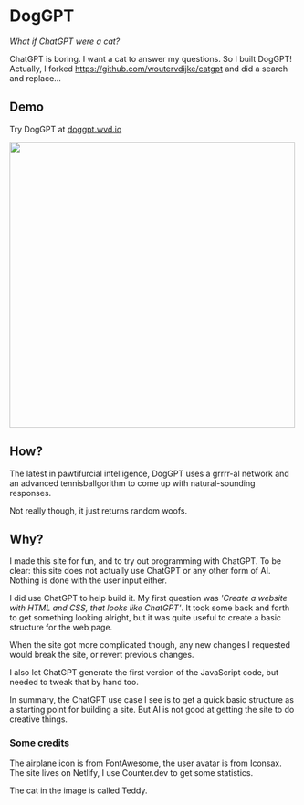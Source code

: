 # DogGPT
*What if ChatGPT were a cat?*

ChatGPT is boring. I want a cat to answer my questions. So I built DogGPT! Actually, I forked https://github.com/woutervdijke/catgpt and did a search and replace...

## Demo
Try DogGPT at [doggpt.wvd.io](https://catgpt.wvd.io)

<img src="https://user-images.githubusercontent.com/15675775/215778138-072b609a-e282-46a4-b345-3f524a85765f.jpg" width="500" height="auto" />

## How?
The latest in pawtifurcial intelligence, DogGPT uses a grrrr-al network and an advanced tennisballgorithm to come up with natural-sounding responses.

Not really though, it just returns random woofs. 

## Why?
I made this site for fun, and to try out programming with ChatGPT.
To be clear: this site does not actually use ChatGPT or any other form of AI. Nothing is done with the user input either.

I did use ChatGPT to help build it. My first question was *'Create a website with HTML and CSS, that looks like ChatGPT'*. It took some back and forth to get something looking alright, but it was quite useful to create a basic structure for the web page.

When the site got more complicated though, any new changes I requested would break the site, or revert previous changes.

I also let ChatGPT generate the first version of the JavaScript code, but needed to tweak that by hand too.

In summary, the ChatGPT use case I see is to get a quick basic structure as a starting point for building a site.  But AI is not good at getting the site to do creative things.

### Some credits
The airplane icon is from FontAwesome, the user avatar is from Iconsax. The site lives on Netlify, I use Counter.dev to get some statistics.

The cat in the image is called Teddy.

